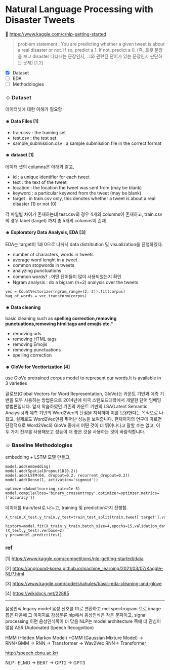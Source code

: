 # Natural Language Processing with Disaster Tweets 

🦆 https://www.kaggle.com/c/nlp-getting-started

> problem statement : You are predicting whether a given tweet is about a real disaster or not. If so, predict a 1. If not, predict a 0.
(즉, 트윗 문장을 보고 disaster 나타내는 문장인지, 그와 관련된 단어가 있는 문장인지 판단하는 문제) [1,2]

- [x] Dataset
- [ ] EDA 
- [ ] Methodologies

### ☺︎ Dataset 
데이터셋에 대한 이해가 필요함 

#### ☻ Data Files [1]
+ train.csv : the training set
+ test.csv : the test set
+ sample_submission.csv : a sample submission file in the correct format

#### ☻ dataset [1]
데이터 셋의 columns은 아래와 같고, 

+ id : a unique identifier for each tweet
+ text : the text of the tweet
+ location : the location the tweet was sent from (may be blank)
+ keyword : a particular keyword from the tweet (may be blank)
+ target : in train.csv only, this denotes whether a tweet is about a real disaster (1) or not (0)

각 파일별 차이가 존재하는데 test.csv의 경우 4개의 columns이 존재하고, train.csv의 경우 label (target) 까지 총 5개의 columns이 존재

#### ☻ Exploratory Data Analysis, EDA [3]
EDA는 target이 1과 0으로 나눠서 data distribution 및 visualization을 진행하였다. 

+ number of characters, words in tweets
+ average word lenght in a tweet
+ common stopwords in tweets
+ analyzing punctuations 
+ common words? : 어떤 단어들이 많이 사용되었는지 확인 
+ Ngram analysis : do a bigram (n=2) analysis over the tweets
```
vec = CountVectorizer(ngram_range=(2, 2)).fit(corpus)
bag_of_words = vec.transform(corpus)
```
#### ☻ Data cleaning 
basic cleaning such as **spelling correction,removing punctuations,removing html tags and emojis etc.***
+ removing urls
+ removing HTML tags
+ removing Emojis
+ removing punctuations
+ spelling correction 

#### ☻ GloVe for Vecttorization [4]
use GloVe pretrained corpus model to represent our words.It is available in 3 varieties 

글로브(Global Vectors for Word Representation, GloVe)는 카운트 기반과 예측 기반을 모두 사용하는 방법론으로 2014년에 미국 스탠포드대학에서 개발한 단어 임베딩 방법론입니다. 앞서 학습하였던 기존의 카운트 기반의 LSA(Latent Semantic Analysis)와 예측 기반의 Word2Vec의 단점을 지적하며 이를 보완한다는 목적으로 나왔고, 실제로도 Word2Vec만큼 뛰어난 성능을 보여줍니다. 현재까지의 연구에 따르면 단정적으로 Word2Vec와 GloVe 중에서 어떤 것이 더 뛰어나다고 말할 수는 없고, 이 두 가지 전부를 사용해보고 성능이 더 좋은 것을 사용하는 것이 바람직합니다.

### ☺︎ Baseline Methodologies

embedding + LSTM 모델 만들고,  
```
model.add(embedding)
model.add(SpatialDropout1D(0.2))
model.add(LSTM(64, dropout=0.2, recurrent_dropout=0.2))
model.add(Dense(1, activation='sigmoid'))

optimzer=Adam(learning_rate=1e-5)
model.compile(loss='binary_crossentropy',optimizer=optimzer,metrics=['accuracy'])
```
데이터를 train/test로 나누고, training 및 prediction까지 진행함. 

```
X_train,X_test,y_train,y_test=train_test_split(train,tweet['target'].values,test_size=0.15)

history=model.fit(X_train,y_train,batch_size=4,epochs=15,validation_data=(X_test,y_test),verbose=2)
y_pre=model.predict(test)
```

### ref 
[1] https://www.kaggle.com/competitions/nlp-getting-started/data

[2] https://onground-korea.github.io/machine_learning/2021/03/07/Kaggle-NLP.html

[3] https://www.kaggle.com/code/shahules/basic-eda-cleaning-and-glove

[4] https://wikidocs.net/22885






-----------------------------------------------------------
음성인식 legacy model 
음성 신호를 fft로 변환하고 mel spectrogram 으로 image 뽑은 다음에 그 이미지로 감성분류
nlp에서 음성인식은 작은 분파이고, signal processing 이면 음성인식쪽이 더 맞음
NLP는 model architecture 쪽에 더 관심이 많음
ASR (Automated Speech Recognition) 

HMM (Hidden Markov Model) +GMM (Gaussian Mixture Model) -> RNN+GMM -> RNN -> Transformer -> Wav2Vec
RNN-> Transformer 

http://speech.cbnu.ac.kr/

NLP : ELMO -> BERT -> GPT2 -> GPT3
